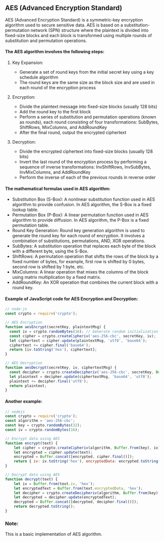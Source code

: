 ## AES (Advanced Encryption Standard)
AES (Advanced Encryption Standard) is a symmetric-key encryption algorithm used to secure sensitive data. 
AES is based on a substitution-permutation network (SPN) structure where the plaintext is divided into fixed-size blocks and 
each block is transformed using multiple rounds of substitution and permutation operations.

#### The AES algorithm involves the following steps:

1. Key Expansion:
   - Generate a set of round keys from the initial secret key using a key schedule algorithm
   - The round keys are the same size as the block size and are used in each round of the encryption process

2. Encryption:
   - Divide the plaintext message into fixed-size blocks (usually 128 bits)
   - Add the round key to the first block
   - Perform a series of substitution and permutation operations (known as rounds), each round consisting of four transformations: SubBytes, ShiftRows, MixColumns, and AddRoundKey
   - After the final round, output the encrypted ciphertext
   
3. Decryption:
   - Divide the encrypted ciphertext into fixed-size blocks (usually 128 bits)
   - Invert the last round of the encryption process by performing a sequence of inverse transformations: InvShiftRows, InvSubBytes, InvMixColumns, and AddRoundKey
   - Perform the inverse of each of the previous rounds in reverse order
   
#### The mathematical formulas used in AES algorithm:

- Substitution Box (S-Box): A nonlinear substitution function used in AES algorithm to provide confusion. In AES algorithm, the S-Box is a fixed lookup table.
- Permutation Box (P-Box): A linear permutation function used in AES algorithm to provide diffusion. In AES algorithm, the P-Box is a fixed permutation table.
- Round Key Generation: Round key generation algorithm is used to generate the round key for each round of encryption. It involves a combination of substitutions, permutations, AND, XOR operations.
- SubBytes: A substitution operation that replaces each byte of the block with a different byte, using the S-Box.
- ShiftRows: A permutation operation that shifts the rows of the block by a fixed number of bytes, for example, first row is shifted by 0 bytes, second row is shifted by 1 byte, etc.
- MixColumns: A linear operation that mixes the columns of the block using matrix multiplication by a fixed matrix.
- AddRoundKey: An XOR operation that combines the current block with a round key.

#### Example of JavaScript code for AES Encryption and Decryption:

```js
// node-js
const crypto = require('crypto');

// AES Encryption
function aesEncrypt(secretKey, plaintextMsg) {
  const iv = crypto.randomBytes(16); // Generate random initialization vector
  const cipher = crypto.createCipheriv('aes-256-cbc', secretKey, iv);
  let ciphertext = cipher.update(plaintextMsg, 'utf8', 'base64');
  ciphertext += cipher.final('base64');
  return [iv.toString('hex'), ciphertext];
}

// AES Decryption
function aesDecrypt(secretKey, iv, ciphertextMsg) {
  const decipher = crypto.createDecipheriv('aes-256-cbc', secretKey, Buffer.from(iv, 'hex'));
  let plaintext = decipher.update(ciphertextMsg, 'base64', 'utf8');
  plaintext += decipher.final('utf8');
  return plaintext;
}
```

#### Another example:
```js
// nodejs
const crypto = require('crypto');
const algorithm = 'aes-256-cbc';
const key = crypto.randomBytes(32);
const iv = crypto.randomBytes(16); 

// Encrypt data using AES
function encrypt(text) {
    let cipher = crypto.createCipheriv(algorithm, Buffer.from(key), iv);
    let encrypted = cipher.update(text);
    encrypted = Buffer.concat([encrypted, cipher.final()]);
    return { iv: iv.toString('hex'), encryptedData: encrypted.toString('hex') };
} 

// Decrypt data using AES
function decrypt(text) {
    let iv = Buffer.from(text.iv, 'hex');
    let encryptedText = Buffer.from(text.encryptedData, 'hex');
    let decipher = crypto.createDecipheriv(algorithm, Buffer.from(key), iv);
    let decrypted = decipher.update(encryptedText);
    decrypted = Buffer.concat([decrypted, decipher.final()]);
    return decrypted.toString();
}
```
### Note: 
This is a basic implementation of AES algorithm.
